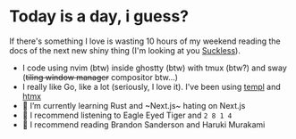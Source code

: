 # Today is a day, i guess?

If there's something I love is wasting 10 hours of my weekend reading the docs of the next new shiny thing (I'm looking at you [Suckless](https://suckless.org/)).

- I code using nvim (btw) inside ghostty (btw) with tmux (btw?) and sway (~~tiling window manager~~ compositor btw...)
- I really like Go, like a lot (seriously, I love it). I've been using [templ](https://templ.guide/) and [htmx](https://htmx.org/)
- 🌱 I’m currently learning Rust and ~Next.js~ hating on Next.js
- 🎵 I recommend listening to Eagle Eyed Tiger and `2 8 1 4`
- 📖 I recommend reading Brandon Sanderson and Haruki Murakami
